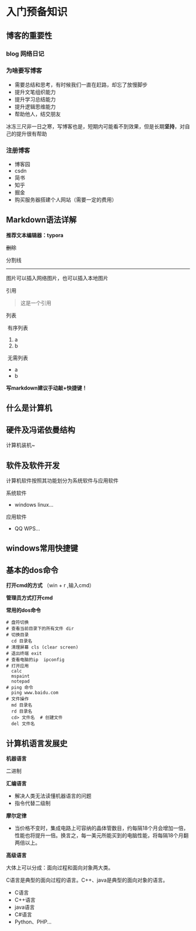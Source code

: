 # 入门预备知识



## 博客的重要性



### blog  网络日记



### 为啥要写博客

- 需要总结和思考，有时候我们一直在赶路，却忘了放慢脚步
- 提升文笔组织能力
- 提升学习总结能力
- 提升逻辑思维能力
- 帮助他人，结交朋友



冰冻三尺非一日之寒，写博客也是，短期内可能看不到效果，但是长期**坚持**，对自己的提升很有帮助



### 注册博客

- 博客园
- csdn
- 简书
- 知乎
- 掘金
- 购买服务器搭建个人网站（需要一定的费用）



## Markdown语法详解

**推荐文本编辑器：typora**

~~删除~~

分割线

---

图片可以插入网络图片，也可以插入本地图片

引用

> 这是一个引用

列表

​    有序列表

1. a
2. b

​    无需列表

- a
- b



**写markdown建议手动敲+快捷键！**



## 什么是计算机



## 硬件及冯诺依曼结构

计算机装机~



## 软件及软件开发

计算机软件按照其功能划分为系统软件与应用软件

系统软件

- windows  linux...

应用软件

- QQ  WPS...



## windows常用快捷键



## 基本的dos命令

**打开cmd的方式** （win + r ,输入cmd）

**管理员方式打开cmd**

**常用的dos命令**

```shell
# 盘符切换
# 查看当前目录下的所有文件 dir
# 切换目录
  cd 目录名
# 清理屏幕 cls (clear screen)
# 退出终端 exit
# 查看电脑的ip  ipconfig
# 打开应用
  calc
  mspaint
  notepad
# ping 命令
  ping www.baidu.com
# 文件操作
  md 目录名
  rd 目录名
  cd> 文件名  # 创建文件
  del 文件名
```



## 计算机语言发展史

**机器语言**

二进制

**汇编语言**

- 解决人类无法读懂机器语言的问题
- 指令代替二级制

**摩尔定律** 

- 当价格不变时，集成电路上可容纳的晶体管数目，约每隔18个月会增加一倍，性能也将提升一倍。换言之，每一美元所能买到的电脑性能，将每隔18个月翻两倍以上。

**高级语言**

大体上可以分成：面向过程和面向对象两大类。

C语言是典型的面向过程的语言。C++、java是典型的面向对象的语言。

- C语言
- C++语言
- java语言
- C#语言
- Python、PHP...